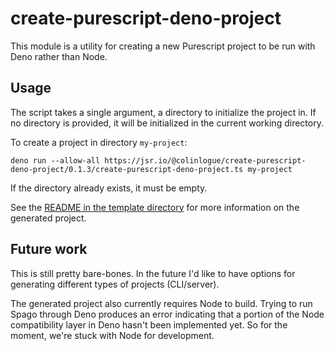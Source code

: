 # create-purescript-deno-project

This module is a utility for creating a new Purescript project to be run with Deno rather than Node.

## Usage

The script takes a single argument, a directory to initialize the project in. If no directory is provided, it will be initialized in the current working directory.

To create a project in directory `my-project`:
```
deno run --allow-all https://jsr.io/@colinlogue/create-purescript-deno-project/0.1.3/create-purescript-deno-project.ts my-project
```

If the directory already exists, it must be empty.

See the [README in the template directory](template/README.md) for more information on the generated project.

## Future work

This is still pretty bare-bones. In the future I'd like to have options for generating different types of projects (CLI/server).

The generated project also currently requires Node to build. Trying to run Spago through Deno produces an error indicating that a portion of the Node compatibility layer in Deno hasn't been implemented yet. So for the moment, we're stuck with Node for development.
